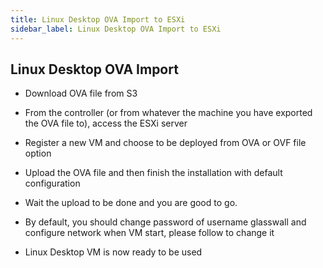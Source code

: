 ```yaml
---
title: Linux Desktop OVA Import to ESXi
sidebar_label: Linux Desktop OVA Import to ESXi
---
```

## Linux Desktop OVA Import

- Download OVA file from S3

- From the controller (or from whatever the machine you have exported the OVA file to), access the ESXi server 

- Register a new VM and choose to be deployed from OVA or OVF file option

- Upload the OVA file and then finish the installation with default configuration

- Wait the upload to be done and you are good to go.

- By default, you should change password of username glasswall and configure network when VM start, please follow to change it

- Linux Desktop VM is now ready to be used